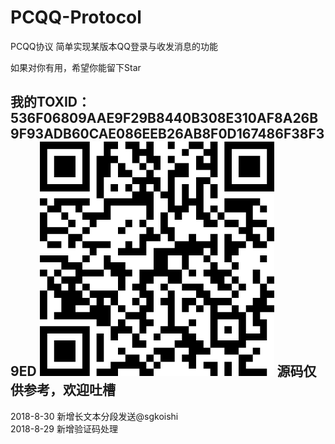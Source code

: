 # PCQQ-Protocol
PCQQ协议
简单实现某版本QQ登录与收发消息的功能


如果对你有用，希望你能留下Star

我的TOXID：536F06809AAE9F29B8440B308E310AF8A26B9F93ADB60CAE086EEB26AB8F0D167486F38F39ED
<img src="/tox_save.png?raw=true" width="375" alt="联系方式">
源码仅供参考，欢迎吐槽
------------------------------------------
2018-8-30
新增长文本分段发送@sgkoishi
<br/>
2018-8-29
新增验证码处理
